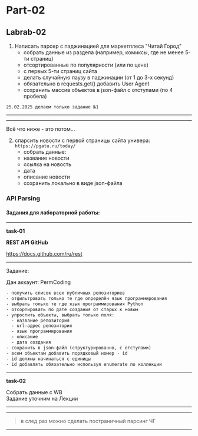 # Part-02  

## Labrab-02  

1. Написать парсер с паджинацией для маркетплеса "Читай Город"  
   - собрать данные из раздела (например, комиксы, где не менее 5-ти страниц)  
   - отсортированные по популярности (или по цене)  
   - с первых 5-ти страниц сайта  
   - делать случайную паузу в паджинации (от 1 до 3-х секунд)  
   - обязательно в requests.get() добавить User Agent  
   - сохранить массив объектов в json-файл с отступами (по 4 пробела)  

`25.02.2025 делаем только задание №1`  


---  

---  

Всё что ниже - это потом...  

2. спарсить новости с первой страницы сайта универа: `https://pgatu.ru/today/`  
   - собрать данные:  
   - название новости  
   - ссылка на новость  
   - дата  
   - описание новости  
   - сохранить локально в виде json-файла  


### API Parsing  

#### Задания для лабораторной работы:  

---  

**task-01**  

**REST API GitHub**  

https://docs.github.com/ru/rest  

---  

Задание:  

Дан аккаунт: PermCoding  

```txt
- получить список всех публичных репозиториев  
- отфильтровать только те где определён язык программирования  
- выбрать только те где язык программирования Python  
- отсортировать по дате создания от старых к новым  
- упростить объекты, выбрать только поля:  
  - название репозитория  
  - url-адрес репозитория  
  - язык программирования  
  - описание  
  - дата создания  
- сохранить в json-файл (структурированно, с отступами)  
- всем объектам добавить порядковый номер - id  
- id должны начинаться с единицы  
- id добавлять обязательно используя enumerate по коллекции  
```

---  

**task-02**  

Собрать данные с WB  
Задание уточним на Лекции  

---  

---

> в след раз можно сделать постраничный парсинг ЧГ  

--- 
 